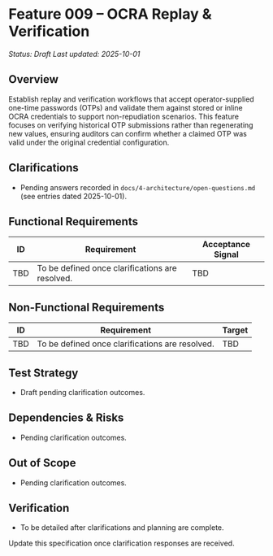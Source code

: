 # Feature 009 – OCRA Replay & Verification

_Status: Draft_
_Last updated: 2025-10-01_

## Overview
Establish replay and verification workflows that accept operator-supplied one-time passwords (OTPs) and validate them against stored or inline OCRA credentials to support non-repudiation scenarios. This feature focuses on verifying historical OTP submissions rather than regenerating new values, ensuring auditors can confirm whether a claimed OTP was valid under the original credential configuration.

## Clarifications
- Pending answers recorded in `docs/4-architecture/open-questions.md` (see entries dated 2025-10-01).

## Functional Requirements
| ID | Requirement | Acceptance Signal |
|----|-------------|-------------------|
| TBD | To be defined once clarifications are resolved. | TBD |

## Non-Functional Requirements
| ID | Requirement | Target |
|----|-------------|--------|
| TBD | To be defined once clarifications are resolved. | TBD |

## Test Strategy
- Draft pending clarification outcomes.

## Dependencies & Risks
- Pending clarification outcomes.

## Out of Scope
- Pending clarification outcomes.

## Verification
- To be detailed after clarifications and planning are complete.

Update this specification once clarification responses are received.
